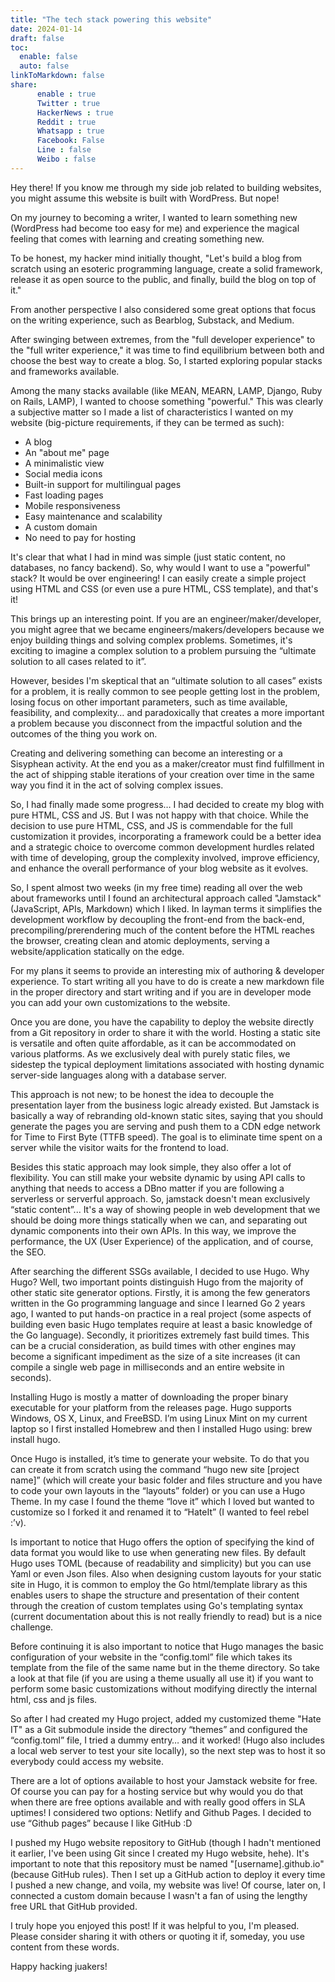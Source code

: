 ```yaml
---
title: "The tech stack powering this website"
date: 2024-01-14
draft: false
toc:
  enable: false
  auto: false
linkToMarkdown: false
share:
      enable : true
      Twitter : true
      HackerNews : true
      Reddit : true
      Whatsapp : true
      Facebook: False
      Line : false
      Weibo : false
---
```

Hey there! If you know me through my side job related to building websites, you might assume this website is built with WordPress. But nope!

On my journey to becoming a writer, I wanted to learn something new (WordPress had become too easy for me) and experience the magical feeling that comes with learning and creating something new.

To be honest, my hacker mind initially thought, "Let's build a blog from scratch using an esoteric programming language, create a solid framework, release it as open source to the public, and finally, build the blog on top of it."

From another perspective I also considered some great options that focus on the writing experience, such as Bearblog, Substack, and Medium. 

After swinging between extremes, from the "full developer experience" to the "full writer experience," it was time to find equilibrium between both and choose the best way to create a blog. So, I started exploring popular stacks and frameworks available.

Among the many stacks available (like MEAN, MEARN, LAMP, Django, Ruby on Rails, LAMP), I wanted to choose something "powerful." This was clearly a subjective matter so I made a list of characteristics I wanted on my website (big-picture requirements, if they can be termed as such):

* A blog
* An "about me" page
* A minimalistic view
* Social media icons
* Built-in support for multilingual pages
* Fast loading pages
* Mobile responsiveness
* Easy maintenance and scalability
* A custom domain
* No need to pay for hosting

It's clear that what I had in mind was simple (just static content, no databases, no fancy backend). So, why would I want to use a "powerful" stack? It would be over engineering! I can easily create a simple project using HTML and CSS (or even use a pure HTML, CSS template), and that's it!

This brings up an interesting point. If you are an engineer/maker/developer, you might agree that we became engineers/makers/developers because we enjoy building things and solving complex problems. Sometimes, it's exciting to imagine a complex solution to a problem pursuing the “ultimate solution to all cases related to it”.

However, besides I'm skeptical that  an “ultimate solution to all cases” exists for a problem,  it is really common to see people getting lost in the problem, losing focus on other important parameters, such as time available, feasibility, and complexity… and paradoxically that creates a more important a problem because you disconnect from the impactful solution and the outcomes of the thing you work on. 

Creating and delivering something can become an interesting or a Sisyphean activity. At the end you as a maker/creator must find fulfillment in the act of shipping stable iterations of your creation over time in the same way you find it in the act of solving complex issues. 

So, I had finally made some progress… I had decided to create my blog with pure HTML, CSS and JS. But I was not happy with that choice. While the decision to use pure HTML, CSS, and JS is commendable for the full customization it provides, incorporating a framework could be a better idea and a strategic choice to overcome common development hurdles related with time of developing, group the complexity involved, improve efficiency, and enhance the overall performance of your blog website as it evolves.

So, I spent almost two weeks (in my free time) reading all over the web about frameworks until I found an architectural approach called "Jamstack" (JavaScript, APIs, Markdown) which I liked. In layman terms it simplifies the development workflow by decoupling the front-end from the back-end, precompiling/prerendering much of the content before the HTML reaches the browser, creating clean and atomic deployments, serving a website/application statically on the edge.

For my plans it seems to provide an interesting mix of authoring & developer experience. To start writing all you have to do is create a new markdown file in the proper directory and start writing and if you are in developer mode you can add your own customizations to the website. 

Once you are done, you have the capability to deploy the website directly from a Git repository in order to share it with the world.  Hosting a static site is versatile and often quite affordable, as it can be accommodated on various platforms. As we exclusively deal with purely static files, we sidestep the typical deployment limitations associated with hosting dynamic server-side languages along with a database server.

This approach is not new; to be honest the idea to decouple the presentation layer from the business logic already existed. But Jamstack is basically a way of rebranding old-known static sites, saying that you should generate the pages you are serving and push them to a CDN edge network for Time to First Byte (TTFB speed). The goal is to eliminate time spent on a server while the visitor waits for the frontend to load.

Besides this static approach may look simple, they also offer a lot of flexibility. You can still make your website dynamic by using API calls to anything that needs to access a DBno matter if you are following a serverless or serverful approach. So, jamstack doesn't mean exclusively “static content”... It's a way of showing people in web development that we should be doing more things statically when we can, and separating out dynamic components into their own APIs. In this way, we improve the performance, the UX (User Experience) of the application, and of course, the SEO.

After searching the different SSGs available, I decided to use Hugo. Why Hugo? Well, two important points distinguish Hugo from the majority of other static site generator options. Firstly, it is among the few generators written in the Go programming language and since I learned Go 2 years ago, I wanted to put hands-on practice in a real project (some aspects of building even basic Hugo templates require at least a basic knowledge of the Go language). Secondly, it prioritizes extremely fast build times. This can be a crucial consideration, as build times with other engines may become a significant impediment as the size of a site increases (it can compile a single web page in milliseconds and an entire website in seconds).

Installing Hugo is mostly a matter of downloading the proper binary executable for your platform from the releases page. Hugo supports Windows, OS X, Linux, and FreeBSD. I’m using Linux Mint on my current laptop so I first installed Homebrew and then I installed Hugo using: brew install hugo.

Once Hugo is installed, it’s time to generate your website. To do that you can create it from scratch using the command “hugo new site [project name]” (which will create your basic folder and files structure and you have to code your own layouts in the “layouts” folder) or you can use a Hugo Theme. In my case I found the theme “love it” which I loved but wanted to customize so I forked it and renamed it to “HateIt” (I wanted to feel rebel :’v).

Is important to notice that Hugo offers the option of specifying the kind of data format you would like to use when generating new files. By default Hugo uses TOML (because of readability and simplicity) but you can use Yaml or even Json files. Also when designing custom layouts for your static site in Hugo, it is common to employ the Go html/template library as this enables users to shape the structure and presentation of their content through the creation of custom templates using Go's templating syntax (current documentation about this is not really friendly to read) but is a nice challenge.

Before continuing it is also important to notice that Hugo manages the basic configuration of your website in the “config.toml” file which takes its template from the file of the same name but in the theme directory. So take a look at that file (if you are using a theme usually all use it) if you want to perform some basic customizations without modifying directly the internal html, css and js files.

So after I had created my Hugo project, added my customized theme "Hate IT" as a Git submodule inside the directory “themes” and configured the “config.toml” file, I tried a dummy entry… and it worked! (Hugo also includes a local web server to test your site locally), so the next step was to host it so everybody could access my website.

There are a lot of options available to host your Jamstack website for free. Of course you can pay for a hosting service but why would you do that when there are free options available and with really good offers in SLA uptimes! I considered two options: Netlify and Github Pages. I decided to use  “Github pages” because I like GitHub :D

I pushed my Hugo website repository to GitHub (though I hadn't mentioned it earlier, I've been using Git since I created my Hugo website, hehe). It's important to note that this repository must be named "[username].github.io"(because GitHub rules). Then I set up a GitHub action to deploy it every time I pushed a new change, and voila, my website was live! Of course, later on, I connected a custom domain because I wasn't a fan of using the lengthy free URL that GitHub provided.

I truly hope you enjoyed this post! If it was helpful to you, I'm pleased. Please consider sharing it with others or quoting it if, someday, you use content from these words.

Happy hacking juakers!